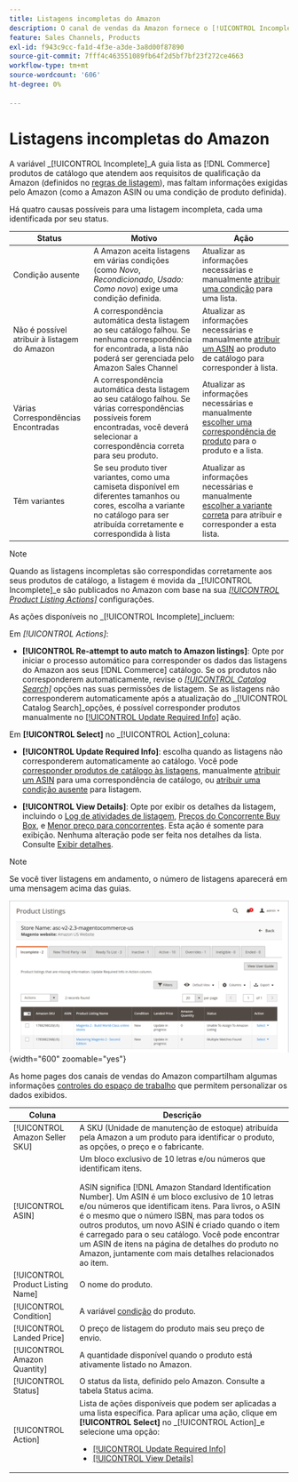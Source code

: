 ```yaml
---
title: Listagens incompletas do Amazon
description: O canal de vendas da Amazon fornece o [!UICONTROL Incomplete] para ajudar a identificar e atender aos requisitos de qualificação para suas listagens incompletas do Amazon.
feature: Sales Channels, Products
exl-id: f943c9cc-fa1d-4f3e-a3de-3a8d00f87890
source-git-commit: 7fff4c463551089fb64f2d5bf7bf23f272ce4663
workflow-type: tm+mt
source-wordcount: '606'
ht-degree: 0%

---
```


# Listagens incompletas do Amazon

A variável _[!UICONTROL Incomplete]_A guia lista as [!DNL Commerce] produtos de catálogo que atendem aos requisitos de qualificação da Amazon (definidos no [regras de listagem](./listing-rules.md)), mas faltam informações exigidas pelo Amazon (como a Amazon ASIN ou uma condição de produto definida).

Há quatro causas possíveis para uma listagem incompleta, cada uma identificada por seu status.

| Status | Motivo | Ação |
|------------------------------------|-------------------------------------------------------------------------------------------------------------------------------------------------------------------------------------------------|----------------------------------------------------------------------------------------------------------------------------------------------------------------------------------------------------------------|
| Condição ausente | A Amazon aceita listagens em várias condições (como _Novo_, _Recondicionado_, _Usado: Como novo_) exige uma condição definida. | Atualizar as informações necessárias e manualmente [atribuir uma condição](./amazon-manually-update-incomplete-listing.md#update-required-info-missing-condition) para uma lista. |
| Não é possível atribuir à listagem do Amazon | A correspondência automática desta listagem ao seu catálogo falhou. Se nenhuma correspondência for encontrada, a lista não poderá ser gerenciada pelo Amazon Sales Channel | Atualizar as informações necessárias e manualmente [atribuir um ASIN](./amazon-manually-update-incomplete-listing.md#update-required-info-unable-to-assign-to-amazon-listing) ao produto de catálogo para corresponder à lista. |
| Várias Correspondências Encontradas | A correspondência automática desta listagem ao seu catálogo falhou. Se várias correspondências possíveis forem encontradas, você deverá selecionar a correspondência correta para seu produto. | Atualizar as informações necessárias e manualmente [escolher uma correspondência de produto](./amazon-manually-update-incomplete-listing.md#update-required-info-multiple-matches-found) para o produto e a lista. |
| Têm variantes | Se seu produto tiver variantes, como uma camiseta disponível em diferentes tamanhos ou cores, escolha a variante no catálogo para ser atribuída corretamente e correspondida à lista | Atualizar as informações necessárias e manualmente [escolher a variante correta](./amazon-manually-update-incomplete-listing.md#update-required-info-has-variants) para atribuir e corresponder a esta lista. |

>[!NOTE]
>Quando as listagens incompletas são correspondidas corretamente aos seus produtos de catálogo, a listagem é movida da _[!UICONTROL Incomplete]_e são publicados no Amazon com base na sua [_[!UICONTROL Product Listing Actions]_](./product-listing-actions.md) configurações.

As ações disponíveis no _[!UICONTROL Incomplete]_incluem:

Em _[!UICONTROL Actions]_:

- **[!UICONTROL Re-attempt to auto match to Amazon listings]**: Opte por iniciar o processo automático para corresponder os dados das listagens do Amazon aos seus [!DNL Commerce] catálogo. Se os produtos não corresponderem automaticamente, revise o [_[!UICONTROL Catalog Search]_](./catalog-search.md) opções nas suas permissões de listagem. Se as listagens não corresponderem automaticamente após a atualização do _[!UICONTROL Catalog Search]_opções, é possível corresponder produtos manualmente no [[!UICONTROL Update Required Info]](./amazon-manually-update-incomplete-listing.md#update-required-info-multiple-matches-found) ação.

Em **[!UICONTROL Select]** no _[!UICONTROL Action]_coluna:

- **[!UICONTROL Update Required Info]**: escolha quando as listagens não corresponderem automaticamente ao catálogo. Você pode [corresponder produtos de catálogo às listagens](./amazon-manually-update-incomplete-listing.md#update-required-info-multiple-matches-found), manualmente [atribuir um ASIN](./amazon-manually-update-incomplete-listing.md#update-required-info-unable-to-assign-to-amazon-listing) para uma correspondência de catálogo, ou [atribuir uma condição ausente](./amazon-manually-update-incomplete-listing.md#update-required-info-missing-condition) para listagem.

- **[!UICONTROL View Details]**: Opte por exibir os detalhes da listagem, incluindo o [Log de atividades de listagem](./product-listing-details.md#listing-activity-log), [Preços do Concorrente Buy Box](./product-listing-details.md#buy-box-competitor-pricing), e [Menor preço para concorrentes](./product-listing-details.md#lowest-competitor-pricing). Esta ação é somente para exibição. Nenhuma alteração pode ser feita nos detalhes da lista. Consulte [Exibir detalhes](./product-listing-details.md).

>[!NOTE]
>
>Se você tiver listagens em andamento, o número de listagens aparecerá em uma mensagem acima das guias.

![Listagens incompletas do Amazon](assets/amazon-incomplete-listings.png){width="600" zoomable="yes"}

As home pages dos canais de vendas do Amazon compartilham algumas informações [controles do espaço de trabalho](./workspace-controls.md) que permitem personalizar os dados exibidos.

| Coluna | Descrição |
|-----------------------------------|------------------------------------------------------------------------------------------------------------------------------------------------------------------------------------------------------------------------------------------------------------------------------------------------------------------------------------------------------------------------------------------------------------------------------------------------------------------------------------------|
| [!UICONTROL Amazon Seller SKU] | A SKU (Unidade de manutenção de estoque) atribuída pela Amazon a um produto para identificar o produto, as opções, o preço e o fabricante. |
| [!UICONTROL ASIN] | Um bloco exclusivo de 10 letras e/ou números que identificam itens.<br><br>ASIN significa [!DNL Amazon Standard Identification Number]. Um ASIN é um bloco exclusivo de 10 letras e/ou números que identificam itens. Para livros, o ASIN é o mesmo que o número ISBN, mas para todos os outros produtos, um novo ASIN é criado quando o item é carregado para o seu catálogo. Você pode encontrar um ASIN de itens na página de detalhes do produto no Amazon, juntamente com mais detalhes relacionados ao item. |
| [!UICONTROL Product Listing Name] | O nome do produto. |
| [!UICONTROL Condition] | A variável [condição](./product-listing-condition.md) do produto. |
| [!UICONTROL Landed Price] | O preço de listagem do produto mais seu preço de envio. |
| [!UICONTROL Amazon Quantity] | A quantidade disponível quando o produto está ativamente listado no Amazon. |
| [!UICONTROL Status] | O status da lista, definido pelo Amazon. Consulte a tabela Status acima. |
| [!UICONTROL Action] | Lista de ações disponíveis que podem ser aplicadas a uma lista específica. Para aplicar uma ação, clique em **[!UICONTROL Select]** no _[!UICONTROL Action]_e selecione uma opção:<ul><li>[[!UICONTROL Update Required Info]](./amazon-manually-update-incomplete-listing.md)</li><li>[[!UICONTROL View Details]](./product-listing-details.md)</li></ul> |
